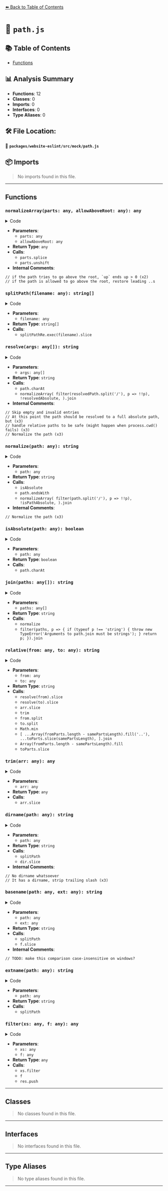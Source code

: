 [⬅️ Back to Table of Contents](../../../../index.md)

# 📄 `path.js`

## 📚 Table of Contents

- [Functions](#functions)

## 📊 Analysis Summary

- **Functions**: 12
- **Classes**: 0
- **Imports**: 0
- **Interfaces**: 0
- **Type Aliases**: 0

## 🛠️ File Location:
📂 **`packages/website-eslint/src/mock/path.js`**

## 📦 Imports

> No imports found in this file.


---

## Functions

### `normalizeArray(parts: any, allowAboveRoot: any): any`

<details><summary>Code</summary>

```ts
function normalizeArray(parts, allowAboveRoot) {
  // if the path tries to go above the root, `up` ends up > 0
  let up = 0;
  for (let i = parts.length - 1; i >= 0; i--) {
    const last = parts[i];
    if (last === '.') {
      parts.splice(i, 1);
    } else if (last === '..') {
      parts.splice(i, 1);
      up++;
    } else if (up) {
      parts.splice(i, 1);
      up--;
    }
  }

  // if the path is allowed to go above the root, restore leading ..s
  if (allowAboveRoot) {
    for (; up--; up) {
      parts.unshift('..');
    }
  }

  return parts;
}
```
</details>

- **Parameters**:
  - `parts: any`
  - `allowAboveRoot: any`
- **Return Type**: `any`
- **Calls**:
  - `parts.splice`
  - `parts.unshift`
- **Internal Comments**:
```
// if the path tries to go above the root, `up` ends up > 0 (x2)
// if the path is allowed to go above the root, restore leading ..s
```

### `splitPath(filename: any): string[]`

<details><summary>Code</summary>

```ts
function (filename) {
  return splitPathRe.exec(filename).slice(1);
}
```
</details>

- **Parameters**:
  - `filename: any`
- **Return Type**: `string[]`
- **Calls**:
  - `splitPathRe.exec(filename).slice`
### `resolve(args: any[]): string`

<details><summary>Code</summary>

```ts
export function resolve(...args) {
  let resolvedPath = '';
  let resolvedAbsolute = false;

  for (let i = args.length - 1; i >= -1 && !resolvedAbsolute; i--) {
    const path = i >= 0 ? args[i] : '/';

    // Skip empty and invalid entries
    if (typeof path !== 'string') {
      throw new TypeError('Arguments to path.resolve must be strings');
    } else if (!path) {
      continue;
    }

    resolvedPath = `${path}/${resolvedPath}`;
    resolvedAbsolute = path.charAt(0) === '/';
  }

  // At this point the path should be resolved to a full absolute path, but
  // handle relative paths to be safe (might happen when process.cwd() fails)

  // Normalize the path
  resolvedPath = normalizeArray(
    filter(resolvedPath.split('/'), p => !!p),
    !resolvedAbsolute,
  ).join('/');

  return (resolvedAbsolute ? '/' : '') + resolvedPath || '.';
}
```
</details>

- **Parameters**:
  - `args: any[]`
- **Return Type**: `string`
- **Calls**:
  - `path.charAt`
  - `normalizeArray(
    filter(resolvedPath.split('/'), p => !!p),
    !resolvedAbsolute,
  ).join`
- **Internal Comments**:
```
// Skip empty and invalid entries
// At this point the path should be resolved to a full absolute path, but (x3)
// handle relative paths to be safe (might happen when process.cwd() fails) (x3)
// Normalize the path (x3)
```

### `normalize(path: any): string`

<details><summary>Code</summary>

```ts
export function normalize(path) {
  const isPathAbsolute = isAbsolute(path);
  const trailingSlash = path.endsWith('/');

  // Normalize the path
  path = normalizeArray(
    filter(path.split('/'), p => !!p),
    !isPathAbsolute,
  ).join('/');

  if (!path && !isPathAbsolute) {
    path = '.';
  }
  if (path && trailingSlash) {
    path += '/';
  }

  return (isPathAbsolute ? '/' : '') + path;
}
```
</details>

- **Parameters**:
  - `path: any`
- **Return Type**: `string`
- **Calls**:
  - `isAbsolute`
  - `path.endsWith`
  - `normalizeArray(
    filter(path.split('/'), p => !!p),
    !isPathAbsolute,
  ).join`
- **Internal Comments**:
```
// Normalize the path (x3)
```

### `isAbsolute(path: any): boolean`

<details><summary>Code</summary>

```ts
export function isAbsolute(path) {
  return path.charAt(0) === '/';
}
```
</details>

- **Parameters**:
  - `path: any`
- **Return Type**: `boolean`
- **Calls**:
  - `path.charAt`
### `join(paths: any[]): string`

<details><summary>Code</summary>

```ts
export function join(...paths) {
  return normalize(
    filter(paths, p => {
      if (typeof p !== 'string') {
        throw new TypeError('Arguments to path.join must be strings');
      }
      return p;
    }).join('/'),
  );
}
```
</details>

- **Parameters**:
  - `paths: any[]`
- **Return Type**: `string`
- **Calls**:
  - `normalize`
  - `filter(paths, p => {
      if (typeof p !== 'string') {
        throw new TypeError('Arguments to path.join must be strings');
      }
      return p;
    }).join`
### `relative(from: any, to: any): string`

<details><summary>Code</summary>

```ts
export function relative(from, to) {
  from = resolve(from).slice(1);
  to = resolve(to).slice(1);

  function trim(arr) {
    let start = 0;
    for (; start < arr.length; start++) {
      if (arr[start] !== '') {
        break;
      }
    }

    let end = arr.length - 1;
    for (; end >= 0; end--) {
      if (arr[end] !== '') {
        break;
      }
    }

    if (start > end) {
      return [];
    }
    return arr.slice(start, end - start + 1);
  }

  const fromParts = trim(from.split('/'));
  const toParts = trim(to.split('/'));

  const length = Math.min(fromParts.length, toParts.length);
  let samePartsLength = length;
  for (let i = 0; i < length; i++) {
    if (fromParts[i] !== toParts[i]) {
      samePartsLength = i;
      break;
    }
  }

  return [
    ...Array(fromParts.length - samePartsLength).fill('..'),
    ...toParts.slice(samePartsLength),
  ].join('/');
}
```
</details>

- **Parameters**:
  - `from: any`
  - `to: any`
- **Return Type**: `string`
- **Calls**:
  - `resolve(from).slice`
  - `resolve(to).slice`
  - `arr.slice`
  - `trim`
  - `from.split`
  - `to.split`
  - `Math.min`
  - `[
    ...Array(fromParts.length - samePartsLength).fill('..'),
    ...toParts.slice(samePartsLength),
  ].join`
  - `Array(fromParts.length - samePartsLength).fill`
  - `toParts.slice`
### `trim(arr: any): any`

<details><summary>Code</summary>

```ts
function trim(arr) {
    let start = 0;
    for (; start < arr.length; start++) {
      if (arr[start] !== '') {
        break;
      }
    }

    let end = arr.length - 1;
    for (; end >= 0; end--) {
      if (arr[end] !== '') {
        break;
      }
    }

    if (start > end) {
      return [];
    }
    return arr.slice(start, end - start + 1);
  }
```
</details>

- **Parameters**:
  - `arr: any`
- **Return Type**: `any`
- **Calls**:
  - `arr.slice`
### `dirname(path: any): string`

<details><summary>Code</summary>

```ts
export function dirname(path) {
  const result = splitPath(path);
  const root = result[0];
  let dir = result[1];

  if (!root && !dir) {
    // No dirname whatsoever
    return '.';
  }

  if (dir) {
    // It has a dirname, strip trailing slash
    dir = dir.slice(0, -1);
  }

  return root + dir;
}
```
</details>

- **Parameters**:
  - `path: any`
- **Return Type**: `string`
- **Calls**:
  - `splitPath`
  - `dir.slice`
- **Internal Comments**:
```
// No dirname whatsoever
// It has a dirname, strip trailing slash (x3)
```

### `basename(path: any, ext: any): string`

<details><summary>Code</summary>

```ts
export function basename(path, ext) {
  let f = splitPath(path)[2];
  // TODO: make this comparison case-insensitive on windows?
  if (ext && f.slice(-1 * ext.length) === ext) {
    f = f.slice(0, f.length - ext.length);
  }
  return f;
}
```
</details>

- **Parameters**:
  - `path: any`
  - `ext: any`
- **Return Type**: `string`
- **Calls**:
  - `splitPath`
  - `f.slice`
- **Internal Comments**:
```
// TODO: make this comparison case-insensitive on windows?
```

### `extname(path: any): string`

<details><summary>Code</summary>

```ts
export function extname(path) {
  return splitPath(path)[3];
}
```
</details>

- **Parameters**:
  - `path: any`
- **Return Type**: `string`
- **Calls**:
  - `splitPath`
### `filter(xs: any, f: any): any`

<details><summary>Code</summary>

```ts
function filter(xs, f) {
  if (xs.filter) {
    return xs.filter(f);
  }
  const res = [];
  for (let i = 0; i < xs.length; i++) {
    if (f(xs[i], i, xs)) {
      res.push(xs[i]);
    }
  }
  return res;
}
```
</details>

- **Parameters**:
  - `xs: any`
  - `f: any`
- **Return Type**: `any`
- **Calls**:
  - `xs.filter`
  - `f`
  - `res.push`

---

## Classes

> No classes found in this file.


---

## Interfaces

> No interfaces found in this file.


---

## Type Aliases

> No type aliases found in this file.


---